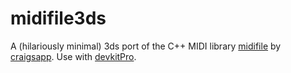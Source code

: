 # midifile3ds
A (hilariously minimal) 3ds port of the C++ MIDI library [midifile](https://github.com/craigsapp/midifile) by [craigsapp](https://github.com/craigsapp). Use with [devkitPro](https://github.com/devkitPro).
